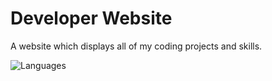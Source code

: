 # Developer Website
A website which displays all of my coding projects and skills.

![Languages](https://skillicons.dev/icons?i=html,css,js,tailwind)
